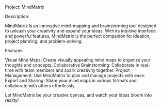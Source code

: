 Project: MindMatrix

Description:

MindMatrix is an innovative mind-mapping and brainstorming tool designed to unleash your creativity and expand your ideas. With its intuitive interface and powerful features, MindMatrix is the perfect companion for ideation, project planning, and problem-solving.

Features:

Visual Mind Maps: Create visually appealing mind maps to organize your thoughts and concepts.
Collaborative Brainstorming: Collaborate in real-time with team members and spark creativity together.
Project Management: Use MindMatrix to plan and manage projects with ease.
Export and Sharing: Share your mind maps in various formats and collaborate with others effortlessly.


Let MindMatrix be your creative canvas, and watch your ideas bloom into reality!